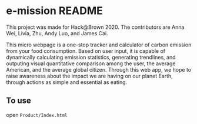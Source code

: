 # e-mission README

This project was made for Hack@Brown 2020. The contributors are Anna Wei, Livia, Zhu, Andy Luo, and James Cai.

This micro webpage is a one-stop tracker and calculator of carbon emission from your food consumption. Based on user input, it is capable of dynamically calculating emission statistics, generating trendlines, and outputing visual quantitative comparison among the user, the average American, and the average global citizen. Through this web app, we hope to raise awareness about the impact we are having on our planet Earth, through actions as simple and essential as eating.

## To use

open ```Product/Index.html```

